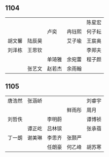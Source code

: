 ## 1104
|     |     |     |     |     |
| --- | --- | --- | --- | --- |
|  |  |  |  | 陈星宏 |
|  |  | 卢奕 | 冉钰熙 | 何子耘 |
| 胡文馨 | 陆辰昊 |  | 艾子瑜 | 王宸奥 |
| 刘泽栋 | 王思钦 |  |  | 李郑夫 |
|  |  | 单琦雅 | 余宛蕾 | 程子颜 |
|  | 张艺文 | 赵若杰 | 余雨翰 |  |

## 1105
|     |     |     |     |     |
| --- | --- | --- | --- | --- |
| 唐浩然 | 张涵峤 |  |  | 刘睿宇 |
|  |  |  | 鲜雨彤 | 周月 |
| 刘哲佚 |  | 李明蔚 |  | 谭博祯 |
|  | 谭正屹 | 吕林镔 |  | 张承蓓 |
| 丁一朗 | 谢美琳 | 李思齐 | 张颢严 |  |
|  |  | 任朗豪 | 何乙峰 | 胡苏寒 |

